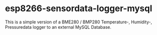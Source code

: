# esp8266-sensordata-logger-mysql
This is a simple version of a BME280 / BMP280 Temperature-, Humidity-, Pressuredata logger to an external MySQL Database.
